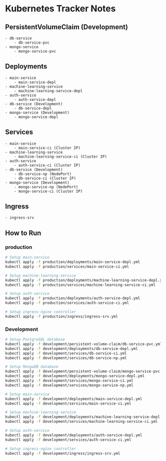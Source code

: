 # Kubernetes Tracker Notes

## PersistentVolumeClaim (Development)
    - db-service
        - db-service-pvc
    - mongo-service
        - mongo-service-pvc

## Deployments

    - main-service
        - main-service-depl
    - machine-learning-service
        - machine-learning-service-depl
    - auth-service
        - auth-service-depl
    - db-service (Development)
        - db-service-depl
    - mongo-service (Development)
        - mongo-service-depl

## Services

    - main-service
        - main-service-ci (Cluster IP)
    - machine-learning-service
        - machine-learning-service-ci (Cluster IP)
    - auth-service
        - auth-service-ci (Cluster IP)
    - db-service (Development)
        - db-service-np (NodePort)
        - db-service-ci (Cluster IP)
    - mongo-service (Development)
        - mongo-service-np (NodePort)
        - mongo-service-ci (Cluster IP)

## Ingress
    - ingress-srv

## How to Run

### production
```bash
# Setup main-service
kubectl apply -f production/deployments/main-service-depl.yml
kubectl apply -f production/services/main-service-ci.yml

# Setup machine-learning-service
kubectl apply -f production/deployments/machine-learning-service-depl.yml
kubectl apply -f production/services/machine-learning-service-ci.yml

# Setup auth-service
kubectl apply -f production/deployments/auth-service-depl.yml
kubectl apply -f production/services/auth-service-ci.yml

# Setup ingress-nginx controller
kubectl apply -f production/ingress/ingress-srv.yml
```

### Development
```bash
# Setup PostgreSQL database
kubectl apply -f development/persistent-volume-claim/db-service-pvc.yml
kubectl apply -f development/deployments/db-service-depl.yml
kubectl apply -f development/services/db-service-ci.yml
kubectl apply -f development/services/db-service-np.yml

# Setup MongoDB database
kubectl apply -f development/persistent-volume-claim/mongo-service-pvc.yml
kubectl apply -f development/deployments/mongo-service-depl.yml
kubectl apply -f development/services/mongo-service-ci.yml
kubectl apply -f development/services/mongo-service-np.yml

# Setup main-service
kubectl apply -f development/deployments/main-service-depl.yml
kubectl apply -f development/services/main-service-ci.yml

# Setup machine-learning-service
kubectl apply -f development/deployments/machine-learning-service-depl.yml
kubectl apply -f development/services/machine-learning-service-ci.yml

# Setup auth-service
kubectl apply -f development/deployments/auth-service-depl.yml
kubectl apply -f development/services/auth-service-ci.yml

# Setup ingress-nginx controller
kubectl apply -f development/ingress/ingress-srv.yml
```